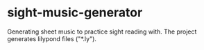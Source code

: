 # sight-music-generator
Generating sheet music to practice sight reading with. The project generates lilypond files ("*.ly").
